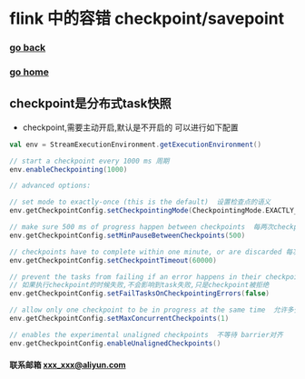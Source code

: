 #  flink 中的容错 checkpoint/savepoint
### [go back](/x2q/flink/flink)      
### [go home](/x2q)       

## checkpoint是分布式task快照
+ checkpoint,需要主动开启,默认是不开启的
可以进行如下配置
                                               
                                               
```scala
val env = StreamExecutionEnvironment.getExecutionEnvironment()

// start a checkpoint every 1000 ms 周期
env.enableCheckpointing(1000)

// advanced options:

// set mode to exactly-once (this is the default)  设置检查点的语义
env.getCheckpointConfig.setCheckpointingMode(CheckpointingMode.EXACTLY_ONCE)

// make sure 500 ms of progress happen between checkpoints  每两次checkpoint的时间间隔
env.getCheckpointConfig.setMinPauseBetweenCheckpoints(500)

// checkpoints have to complete within one minute, or are discarded 每次执行checkpoint的超时时间
env.getCheckpointConfig.setCheckpointTimeout(60000)

// prevent the tasks from failing if an error happens in their checkpointing, the checkpoint will just be declined.
// 如果执行checkpoint的时候失败,不会影响到task失败,只是checkpoint被拒绝
env.getCheckpointConfig.setFailTasksOnCheckpointingErrors(false)

// allow only one checkpoint to be in progress at the same time  允许多少个checkpoint并行执行
env.getCheckpointConfig.setMaxConcurrentCheckpoints(1)

// enables the experimental unaligned checkpoints  不等待 barrier对齐
env.getCheckpointConfig.enableUnalignedCheckpoints()
```                                               

#### 联系邮箱 xxx_xxx@aliyun.com